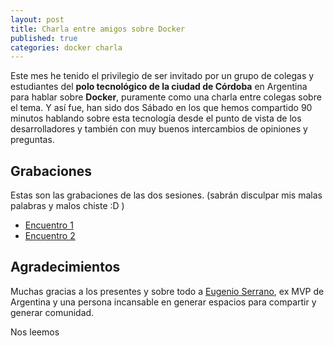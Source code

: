 ```yaml
---
layout: post
title: Charla entre amigos sobre Docker
published: true
categories: docker charla
---
```

Este mes he tenido el privilegio de ser invitado por un grupo de colegas y estudiantes del **polo tecnológico de la ciudad de Córdoba** en Argentina para hablar sobre **Docker**, puramente como una charla entre colegas sobre el tema.
Y así fue, han sido dos Sábado en los que hemos compartido 90 minutos hablando sobre esta tecnología desde el punto de vista de los desarrolladores y también con muy buenos intercambios de opiniones y preguntas.

## Grabaciones

Estas son las grabaciones de las dos sesiones. (sabrán disculpar mis malas palabras y malos chiste :D )
 - [Encuentro 1](https://www.youtube.com/watch?v=FuWTC2odS3U&list=PLLJikjug8HYAkS92pbon_m0zHilqxidSY&index=35)
 - [Encuentro 2](https://www.youtube.com/watch?v=U1oymuRxz3E&list=PLLJikjug8HYAkS92pbon_m0zHilqxidSY&index=36)


## Agradecimientos

Muchas gracias a los presentes y sobre todo a [Eugenio Serrano](https://twitter.com/EugenioSerrano), ex MVP de Argentina y una persona incansable en generar espacios para compartir y generar comunidad.

Nos leemos

